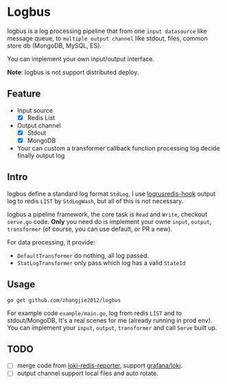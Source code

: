 # Logbus

logbus is a log processing pipeline that from one `input datasource` like message queue,
to `multiple output channel` like stdout, files, common store db (MongoDB, MySQL, ES).

You can implement your own input/output interface.

**Note**: logbus is not support distributed deploy.

## Feature

- Input source
  + [X] Redis List
- Output channel
  + [X] Stdout
  + [X] MongoDB
- Your can custom a transformer callback function processing log decide finally output log

## Intro

logbus define a standard log format `StdLog`, I use [logrusredis-hook](https://github.com/zhangjie2012/logrusredis-hook)
output log to redis `LIST` by `StdLogWash`, but all of this is not necessary.

logbus a pipeline framework, the core task is `Read` and `Write`, checkout `serve.go` code.
**Only** you need do is implement your owne `input`, `output`, `transformer` (of course, you can use default, or PR a new).

For data processing, it provide:

- `DefaultTransformer` do nothing, all log passed.
- `StatLogTransformer` only pass which log has a valid `StateId`

## Usage

```
go get github.com/zhangjie2012/logbus
```

For example code `example/main.go`, log from redis `LIST` and to stdout/MongoDB, It's a real scenes for me (already running in prod env).
You can implement your `input`, `output`, `transformer` and call `Serve` built up.

## TODO

- [ ] merge code from [loki-redis-reporter](https://github.com/zhangjie2012/loki-redis-reporter),
  support [grafana/loki](https://github.com/grafana/loki).
- [ ] output channel support local files and auto rotate.
